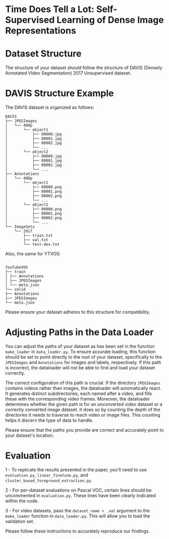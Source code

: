 # Time Does Tell a Lot: Self-Supervised Learning of Dense Image Representations


# Dataset Structure
The structure of your dataset should follow the structure of DAVIS (Densely Annotated VIdeo Segmentation) 2017 Unsupervised dataset.

# DAVIS Structure Example
The DAVIS dataset is organized as follows:

```
DAVIS
├── JPEGImages
│   └── 480p
│       └── object1
│           ├── 00000.jpg
│           ├── 00001.jpg
│           ├── 00002.jpg
│           └── ...
│       └── object2
│           ├── 00000.jpg
│           ├── 00001.jpg
│           ├── 00002.jpg
│           └── ...
├── Annotations
│   └── 480p
│       └── object1
│           ├── 00000.png
│           ├── 00001.png
│           ├── 00002.png
│           └── ...
│       └── object2
│           ├── 00000.png
│           ├── 00001.png
│           ├── 00002.png
│           └── ...
└── ImageSets
    └── 2017
        ├── train.txt
        ├── val.txt
        └── test-dev.txt
```

Also, the same for YTVOS:

```

YouTubeVOS
├── train
│ ├── Annotations
│ ├── JPEGImages
│ └── meta.json
└── valid
├── Annotations
├── JPEGImages
└── meta.json

```


Please ensure your dataset adheres to this structure for compatibility.

# Adjusting Paths in the Data Loader

You can adjust the paths of your dataset as has been set in the function `make_loader` in `data_loader.py`. To ensure accurate loading, this function should be set to point directly to the root of your dataset, specifically to the `JPEGImages` and `Annotations` for images and labels, respectively. If this path is incorrect, the dataloader will not be able to find and load your dataset correctly.

The correct configuration of this path is crucial. If the directory `JPEGImages` contains videos rather than images, the dataloader will automatically react. It generates distinct subdirectories, each named after a video, and fills these with the corresponding video frames. Moreover, the dataloader determines whether the given path is for an unconverted video dataset or a correctly converted image dataset. It does so by counting the depth of the directories it needs to traverse to reach video or image files. This counting helps it discern the type of data to handle.

Please ensure that the paths you provide are correct and accurately point to your dataset's location.

# Evaluation

1 - To replicate the results presented in the paper, you'll need to use `evaluation.py`, `linear_finetune.py`, and `cluster_based_foreground_extraction.py`.

2 - For per-dataset evaluations on Pascal VOC, certain lines should be uncommented in `evaluation.py`. These lines have been clearly indicated within the code.

3 - For video datasets, pass the `dataset_name + _val` argument to the `make_loader` function in `data_loader.py`. This will allow you to load the validation set.

Please follow these instructions to accurately reproduce our findings.



